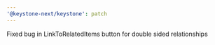 ```yaml
---
'@keystone-next/keystone': patch
---
```


Fixed bug in LinkToRelatedItems button for double sided relationships
